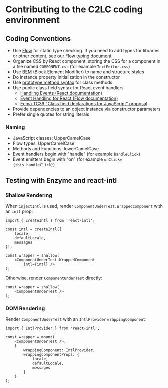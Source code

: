 # Contributing to the C2LC coding environment

## Coding Conventions

- Use [Flow](https://flow.org/) for static type checking. If you need to add types for libraries or other content, see [our Flow typing document](README.flow-typed.md)
- Organize CSS by React component, storing the CSS for a component in a file named `COMPONENT.css` (for example `TextEditor.css`)
- Use [BEM](http://getbem.com/) (Block Element Modifier) to name and structure styles
- Do instance property initialization in the constructor
- Use [prototype method syntax](https://developer.mozilla.org/en-US/docs/Web/JavaScript/Reference/Classes#Prototype_methods) for class methods
- Use public class field syntax for React event handlers
    - [Handling Events (React documentation)](https://reactjs.org/docs/handling-events.html)
    - [Event Handling for React (Flow documentation)](https://flow.org/en/docs/react/events/)
    - [Ecma TC39 "Class field declarations for JavaScript" proposal](https://github.com/tc39/proposal-class-fields)
- Provide dependencies to an object instance via constructor parameters
- Prefer single quotes for string literals

### Naming

- JavaScript classes: UpperCamelCase
- Flow types: UpperCamelCase
- Methods and Functions: lowerCamelCase
- Event handlers begin with "handle" (for example `handleClick`)
- Event emitters begin with "on" (for example `onClick={this.handleClick}`)

## Testing with Enzyme and react-intl

### Shallow Rendering

When `injectIntl` is used, render `ComponentUnderTest.WrappedComponent` with an `intl` prop:

    import { createIntl } from 'react-intl';

    const intl = createIntl({
        locale,
        defaultLocale,
        messages
    });

    const wrapper = shallow(
        <ComponentUnderTest.WrappedComponent
            intl={intl} />
    );

Otherwise, render `ComponentUnderTest` directly:

    const wrapper = shallow(
        <ComponentUnderTest />
    );

### DOM Rendering

Render `ComponentUnderTest` with an `IntlProvider` `wrappingComponent`:

    import { IntlProvider } from 'react-intl';

    const wrapper = mount(
        <ComponentUnderTest />,
        {
            wrappingComponent: IntlProvider,
            wrappingComponentProps: {
                locale,
                defaultLocale,
                messages
            }
        }
    );
